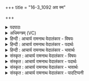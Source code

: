 +++
title = "16-3_1092 अव स्म"

+++
<details><summary>पदपाठः</summary>

अ꣡व꣢꣯। स्म꣣। दुर्हृणायतः꣢। दुः꣣। हृणायतः꣢। म꣡र्त्त꣢꣯स्य। त꣣नुहि। स्थिर꣢म्। अ꣣धस्पद꣢म्। अ꣣धः। प꣢दम्। तम्। ई꣣म्। कृधि। यः꣢। अ꣣स्मा꣢न्। अ꣣भिदा꣡स꣢ति। अ꣣भि। दा꣡स꣢꣯ति। दे꣣वी꣢। ज꣡नि꣢꣯त्री। अ꣡जीजनत्। भद्रा꣢। ज꣡नि꣢꣯त्री। अ꣣जीजनत्। १०९२।
</details>

<details><summary>अधिमन्त्रम् (VC)</summary>

- इन्द्रः
- मान्धाता यौवनाश्वः
- महापङ्क्तिः
- पञ्चमः
</details>

<details><summary>हिन्दी : आचार्य रामनाथ वेदालंकार - विषयः</summary>

अगले मन्त्र में पुनः वही विषय है।
</details>

<details><summary>हिन्दी : आचार्य रामनाथ वेदालंकार - पदार्थः</summary>

पदार्थान्वय -  हे वीर मानव ! तू (दुर्हृणायतः मर्तस्य) दुःखप्रद मार करनेवाले दुष्ट मनुष्य के (स्थिरम्) दृढ़ बल को (अव तनुहि स्म) नीचा कर दे। (तम् ईम्) उसे (अधस्पदं कृधि) पादाक्रान्त कर दे (यः) जो शत्रु (अस्मान्) हम वीरों को (अभिदासति) दास बनाने का यत्न करता है। तुझे (देवी जनित्री) दिव्यगुणमयी जगन्माता ने (अजीजनत्) जन्म दिया है, (भद्रा जनित्री) श्रेष्ठ मानवी माता ने (अजीजनत्) जन्म दिया है ॥३॥
</details>

<details><summary>हिन्दी : आचार्य रामनाथ वेदालंकार - भावार्थः</summary>

भावार्थ -  हे मानव ! गहरी नींद छोड़कर जाग उठ। तू दिव्य जननी का पुत्र है, भद्र जननी का पुत्र है। जो तुझे दास बनाना चाहता है, उसके मनसूबे को अपनी वीरता से विफल कर दे। संसार में सबसे ऊँचा स्थान प्राप्त कर ॥३॥ इस खण्ड में योग, परमात्मा, वीरोद्बोधन तथा राजा, आचार्य, योगी एवं शिल्पकार का विषय वर्णित होने से इस खण्ड की पूर्व खण्ड के साथ सङ्गति है ॥ सप्तम अध्याय में पञ्चम खण्ड समाप्त ॥
</details>

<details><summary>संस्कृत : आचार्य रामनाथ वेदालंकार - विषयः</summary>

अथ पुनरपि तमेव विषयमाह।
</details>

<details><summary>संस्कृत : आचार्य रामनाथ वेदालंकार - पदार्थः</summary>

पदार्थान्वय -  हे इन्द्र वीर मानव ! त्वम् (दुर्हृणायतः मर्तस्य) दुःखप्रदं हननमाचरतः दुष्टस्य मनुष्यस्य (स्थिरम्) दृढं बलम् (अव तनुहि स्म) नीचीनं कुरु। (तम् ईम्) तम् एनम् (अधस्पदं कृधि) पादयोरधस्तात् कुरु (यः) शत्रुः (अस्मान्) वीरान् (अभिदासति) दासान् कर्तुमुद्युङ्क्ते। त्वाम् (देवीजनित्री) दिव्यगुणा जगज्जननी (अजीजनत्) जनितवती, (भद्रा जनित्री) श्रेष्ठा मानवी माता (अजीजनत्) जनितवती ॥३॥
</details>

<details><summary>संस्कृत : आचार्य रामनाथ वेदालंकार - भावार्थः</summary>

भावार्थ -  हे मानव ! गाढनिद्रां परित्यज्य जागृहि। त्वं दिव्याया जनन्याः पुत्रोऽसि, भद्राया जनन्याः पुत्रोऽसि। यस्त्वां दासं कर्तुमिच्छति, जिघांसति वा तस्य मनोरथं स्ववीरतया विफलय। जगति सर्वोच्चस्थानं लभस्व ॥३॥ अस्मिन् खण्डे योगस्य, परमात्मनो, वीरोद्बोधनस्य, नृपत्याचार्ययोगिशिल्पकाराणां च विषयवर्णनादेतत्खण्डस्य पूर्वखण्डेन संगतिरस्ति ॥
</details>

<details><summary>संस्कृत : आचार्य रामनाथ वेदालंकार - पादटिप्पनी</summary>

टिप्पनी -   १. ऋ० १०।१३४।२, ‘दुर्हृणायतो’ इत्यत्र ‘दुर्हणाय॒तो’, ‘अभिदासति’ इत्यत्र ‘आ॒दिदे॑शति’।
</details>